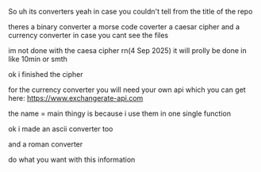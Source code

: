 So uh its converters yeah in case you couldn't tell from the title of the repo 

theres a binary converter a morse code coverter a caesar cipher and a currency converter in case you cant see the files

im not done with the caesa cipher rn(4 Sep 2025) it will prolly be done in like 10min or smth

ok i finished the cipher

for the currency converter you will need your own api which you can get here: https://www.exchangerate-api.com 

the name = main thingy is because i use them in one single function

ok i made an ascii converter too

and a roman converter

do what you want with this information
